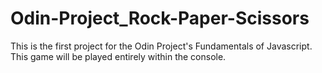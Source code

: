 # Odin-Project_Rock-Paper-Scissors


This is the first project for the Odin Project's Fundamentals of Javascript. This game will be played entirely within the console.
